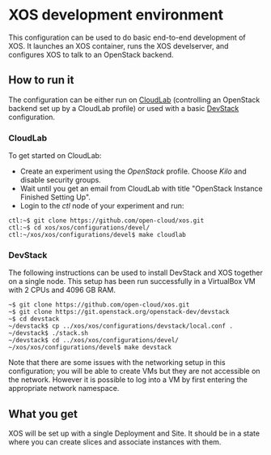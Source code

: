 # XOS development environment

This configuration can be used to do basic end-to-end development of XOS.  It launches
an XOS container, runs the XOS develserver, and configures XOS to talk to an OpenStack
backend.  

## How to run it

The configuration can be either run on [CloudLab](http://cloudlab.us) (controlling
an OpenStack backend set up by a CloudLab profile) or used with a basic
[DevStack](http://docs.openstack.org/developer/devstack/) configuration.

### CloudLab

To get started on CloudLab:
* Create an experiment using the *OpenStack* profile.  Choose *Kilo* and
disable security groups.
* Wait until you get an email from CloudLab with title "OpenStack Instance Finished Setting Up".
* Login to the *ctl* node of your experiment and run:
```
ctl:~$ git clone https://github.com/open-cloud/xos.git
ctl:~$ cd xos/xos/configurations/devel/
ctl:~/xos/xos/configurations/devel$ make cloudlab
```

### DevStack

The following instructions can be used to install DevStack and XOS together
on a single node.  This setup has been run successfully in a VirtualBox VM
with 2 CPUs and 4096 GB RAM.
```
~$ git clone https://github.com/open-cloud/xos.git
~$ git clone https://git.openstack.org/openstack-dev/devstack
~$ cd devstack
~/devstack$ cp ../xos/xos/configurations/devstack/local.conf .
~/devstack$ ./stack.sh
~/devstack$ cd ../xos/xos/configurations/devel/
~/xos/xos/configurations/devel$ make devstack
```

Note that there are some issues with the networking setup in this configuration;
you will be able to create VMs but they are not accessible on the network.  However it is
possible to log into a VM by first entering the appropriate network namespace.

## What you get

XOS will be set up with a single Deployment and Site.  It should be in a state where
you can create slices and associate instances with them.
